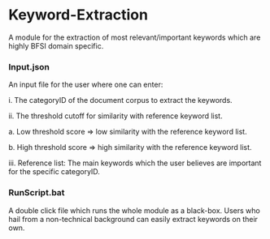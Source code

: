# Keyword-Extraction

A module for the extraction of most relevant/important keywords which are highly BFSI domain specific. 

### Input.json

An input file for the user where one can enter:

i. The categoryID of the document corpus to extract the keywords.

ii. The threshold cutoff for similarity with reference keyword list.

a. Low threshold score => low similarity with the reference keyword list.
    
b. High threshold score => high similarity with the reference keyword list.
    
iii. Reference list: The main keywords which the user believes are important for the specific categoryID.



### RunScript.bat

A double click file which runs the whole module as a black-box. Users who hail from a non-technical background can easily extract keywords on their own.


